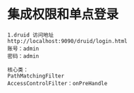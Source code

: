 # 集成权限和单点登录

```
1.druid 访问地址
http://localhost:9090/druid/login.html
账号：admin
密码：admin
```


```
核心类：
PathMatchingFilter
AccessControlFilter：onPreHandle

```